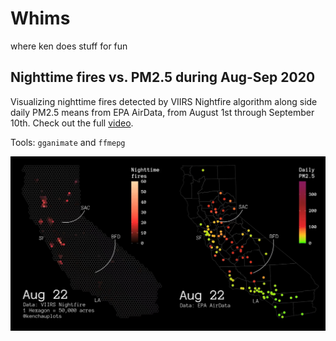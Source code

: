 # Whims
where ken does stuff for fun

## Nighttime fires vs. PM2.5 during Aug-Sep 2020
Visualizing nighttime fires detected by VIIRS Nightfire algorithm along side daily PM2.5 means from EPA AirData, from August 1st through September 10th. Check out the full [video](https://streamable.com/j5xolx).

Tools: `gganimate` and `ffmepg`

![VIIRS Nightfire vs. PM2.5](graphics/vnf/ca-2020-fires-pm25-demo.png)
